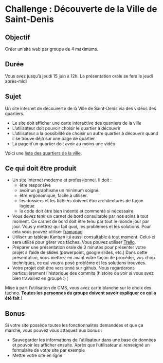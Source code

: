 # Challenge : Découverte de la Ville de Saint-Denis


## Objectif

Créer un site web par groupe de 4 maximums.

## Durée
Vous avez jusqu’à jeudi 15 juin à 12h.
La présentation orale se fera le jeudi après-midi

## Sujet

Un site internet de découverte de la Ville de Saint-Denis via des vidéos des quartiers.

* Le site doit afficher une carte interactive des quartiers de la ville
* L’utilisateur doit pouvoir choisir le quartier à découvrir
* L’utilisateur a la possibilité de choisir un autre quartier à découvrir quand il se trouve déjà sur une page de quartier
* La page d’un quartier doit avoir au moins une vidéo.

Voici une <a href="https://fr.wikipedia.org/wiki/Saint-Denis_(La_R%C3%A9union)#Urbanisme">liste des quartiers de la ville</a>.

## Ce qui doit être produit

* Un site internet moderne et professionnel. Il doit :
    * être responsive
    * avoir un graphisme un minimum soigné.
    * être ergonomique, facile à utiliser.
    * les dossiers et les fichiers doivent être architecturés de façon logique
    * le code doit être bien indenté et commenté si nécessaire
* Vous devez tenir un carnet de bord consultable par nos soins à tout moment. Ce carnet de bord doit être tenu par tout le monde jour par jour. Vous y mettrez qui fait quoi, les problèmes et les solutions.
Pour cela vous pouvez utiliser [framapad](https://framapad.org/)
* Utiliser un tableau Kanban lui aussi consultable à tout moment. Celui-ci sera utilisé pour gérer vos tâches.
Vous pouvez utiliser [Trello](https://trello.com/).
* Préparer une présentation orale de 3 minutes pour présenter votre projet à l’aide de slides (powerpoint, google slides, etc.) Dans cette présentation, vous mettrez en avant votre façon de procéder, vos choix techniques, ce qui vous a posé problème et les solutions trouvées.
* Votre projet doit être versionné sur github. Nous regarderons particulièrement l’historique des commits (histoire de voir si vous avez bien travaillez en groupe :) )

Mise à part l’utilisation de CMS, vous avez carte blanche sur le choix des techno. **Toutes les personnes du groupe doivent savoir expliquer ce qui a été fait !**

## Bonus

Si votre site possède toutes les fonctionnalités demandées et que ça marche, vous pouvez vous attaquez aux bonus :
* Sauvegarder les informations de l’utilisateur dans une base de données et pouvoir les afficher ensuite. Après que l’utilisateur ai renseigné un formulaire de votre site par exemple
* Mettre votre site en ligne
